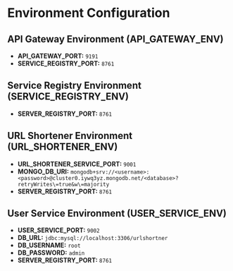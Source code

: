 # Environment Configuration

## API Gateway Environment (API_GATEWAY_ENV)

- **API_GATEWAY_PORT:** `9191`
- **SERVICE_REGISTRY_PORT:** `8761`

## Service Registry Environment (SERVICE_REGISTRY_ENV)

- **SERVER_REGISTRY_PORT:** `8761`

## URL Shortener Environment (URL_SHORTENER_ENV)

- **URL_SHORTENER_SERVICE_PORT:** `9001`
- **MONGO_DB_URI:** `mongodb+srv://<username>:<password>@cluster0.iywq3yz.mongodb.net/<database>?retryWrites\=true&w\=majority`
- **SERVER_REGISTRY_PORT:** `8761`

## User Service Environment (USER_SERVICE_ENV)

- **USER_SERVICE_PORT:** `9002`
- **DB_URL:** `jdbc:mysql://localhost:3306/urlshortner`
- **DB_USERNAME:** `root`
- **DB_PASSWORD:** `admin`
- **SERVER_REGISTRY_PORT:** `8761`
